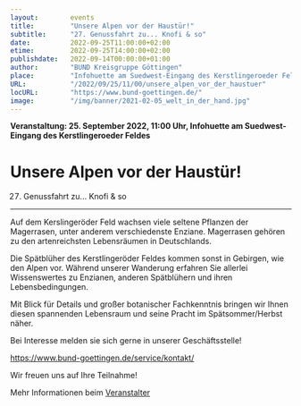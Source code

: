 ```yaml
---
layout:        events
title:         "Unsere Alpen vor der Haustür!"
subtitle:      "27. Genussfahrt zu... Knofi & so"
date:          2022-09-25T11:00:00+02:00
etime:         2022-09-25T14:00:00+02:00
publishdate:   2022-09-14T00:00:00+01:00
author:        "BUND Kreisgruppe Göttingen"
place:         "Infohuette am Suedwest-Eingang des Kerstlingeroeder Feldes"
URL:           "/2022/09/25/11/00/unsere_alpen_vor_der_haustuer"
locURL:        "https://www.bund-goettingen.de/"
image:         "/img/banner/2021-02-05_welt_in_der_hand.jpg"
---
```


**Veranstaltung: 25. September 2022, 11:00 Uhr, Infohuette am Suedwest-Eingang des Kerstlingeroeder Feldes**

Unsere Alpen vor der Haustür!
===========

27. Genussfahrt zu... Knofi & so
-----------
Auf dem Kerslingeröder Feld wachsen viele seltene Pflanzen der Magerrasen, unter anderem verschiedenste Enziane. Magerrasen gehören zu den artenreichsten Lebensräumen in Deutschlands.

Die Spätblüher des Kerstlingeröder Feldes kommen sonst in Gebirgen, wie den Alpen vor. Während unserer Wanderung erfahren Sie allerlei Wissenswertes zu Enzianen, anderen Spätblühern und ihren Lebensbedingungen.

Mit Blick für Details und großer botanischer Fachkenntnis bringen wir Ihnen diesen spannenden Lebensraum und seine Pracht im Spätsommer/Herbst näher.

Bei Interesse melden sie sich gerne in unserer Geschäftsstelle!

https://www.bund-goettingen.de/service/kontakt/

Wir freuen uns auf Ihre Teilnahme!


Mehr Informationen beim [Veranstalter](https://www.bund-goettingen.de/)
